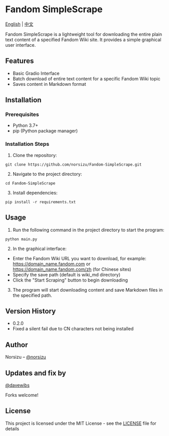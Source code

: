 # Fandom SimpleScrape

[English](README.md) | [中文](README_zh.md)

Fandom SimpleScrape is a lightweight tool for downloading the entire plain text content of a specified Fandom Wiki site. It provides a simple graphical user interface.

## Features

- Basic Gradio Interface
- Batch download of entire text content for a specific Fandom Wiki topic
- Saves content in Markdown format

## Installation

### Prerequisites

- Python 3.7+
- pip (Python package manager)

### Installation Steps

1. Clone the repository:

`git clone https://github.com/norsizu/Fandom-SimpleScrape.git`

2. Navigate to the project directory:

`cd Fandom-SimpleScrape`

3. Install dependencies:

`pip install -r requirements.txt`

## Usage

1. Run the following command in the project directory to start the program:

`python main.py`

2. In the graphical interface:
- Enter the Fandom Wiki URL you want to download, for example: https://domain_name.fandom.com or https://domain_name.fandom.com/zh (for Chinese sites)
- Specify the save path (default is wiki_md directory)
- Click the "Start Scraping" button to begin downloading

3. The program will start downloading content and save Markdown files in the specified path.

## Version History

- 0.2.0
 - Fixed a silent fail due to CN characters not being installed

## Author

Norsizu – [@norsizu](https://twitter.com/norsizu) 

## Updates and fix by 

[@davewibs](https://github.com/DaveWibs)

Forks welcome!

## License

This project is licensed under the MIT License - see the [LICENSE](LICENSE) file for details

